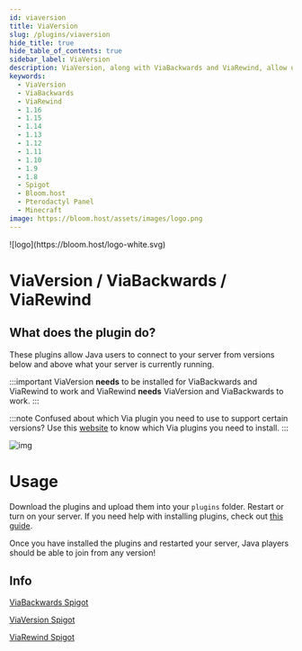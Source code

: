 ```yaml
---
id: viaversion
title: ViaVersion
slug: /plugins/viaversion
hide_title: true
hide_table_of_contents: true
sidebar_label: ViaVersion
description: ViaVersion, along with ViaBackwards and ViaRewind, allow users using different versions than your server version to connect and play.
keywords:
  - ViaVersion
  - ViaBackwards
  - ViaRewind
  - 1.16
  - 1.15
  - 1.14
  - 1.13
  - 1.12
  - 1.11
  - 1.10
  - 1.9
  - 1.8
  - Spigot
  - Bloom.host
  - Pterodactyl Panel
  - Minecraft
image: https://bloom.host/assets/images/logo.png
---
```


<div class="text--center">
![logo](https://bloom.host/logo-white.svg)
<h1>ViaVersion / ViaBackwards / ViaRewind</h1>
</div>

## What does the plugin do?
These plugins allow Java users to connect to your server from versions below and above what your server is currently running.  

:::important
ViaVersion **needs** to be installed for ViaBackwards and ViaRewind to work and ViaRewind **needs** ViaVersion and ViaBackwards to work.
:::

:::note
Confused about which Via plugin you need to use to support certain versions? Use this [website](https://jo0001.github.io/ViaSetup/?lang=en) to know which Via plugins you need to install.
:::

![img](/imgs/plugins_and_modifications/plugins/viaversion/1.png)

# Usage
Download the plugins and upload them into your `plugins` folder. Restart or turn on your server. If you need help with installing plugins, check out [this guide](https://docs.bloom.host/installing-plugins).

Once you have installed the plugins and restarted your server, Java players should be able to join from any version!

## Info

[ViaBackwards Spigot](https://www.spigotmc.org/resources/viabackwards.27448/)  

[ViaVersion Spigot](https://www.spigotmc.org/resources/viaversion.19254/)  

[ViaRewind Spigot](https://www.spigotmc.org/resources/viarewind.52109/)
